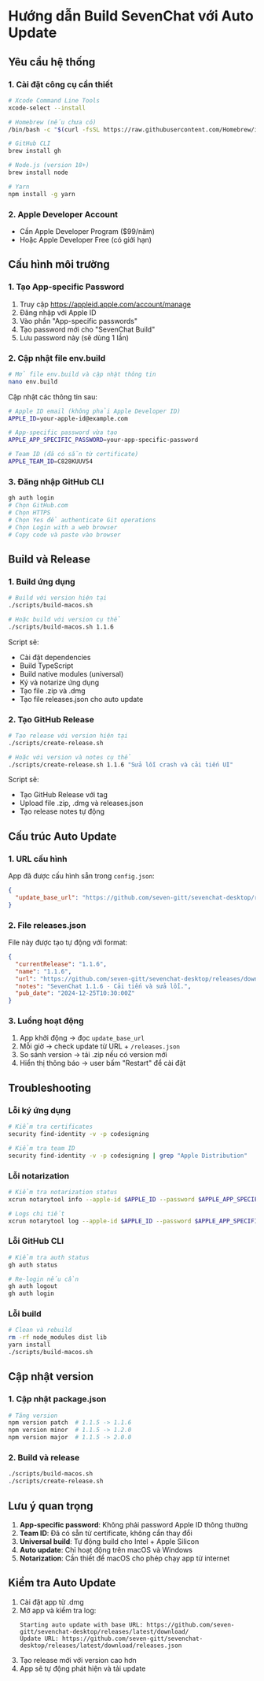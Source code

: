 # Hướng dẫn Build SevenChat với Auto Update

## Yêu cầu hệ thống

### 1. Cài đặt công cụ cần thiết

```bash
# Xcode Command Line Tools
xcode-select --install

# Homebrew (nếu chưa có)
/bin/bash -c "$(curl -fsSL https://raw.githubusercontent.com/Homebrew/install/HEAD/install.sh)"

# GitHub CLI
brew install gh

# Node.js (version 18+)
brew install node

# Yarn
npm install -g yarn
```

### 2. Apple Developer Account

- Cần Apple Developer Program ($99/năm)
- Hoặc Apple Developer Free (có giới hạn)

## Cấu hình môi trường

### 1. Tạo App-specific Password

1. Truy cập https://appleid.apple.com/account/manage
2. Đăng nhập với Apple ID
3. Vào phần "App-specific passwords"
4. Tạo password mới cho "SevenChat Build"
5. Lưu password này (sẽ dùng 1 lần)

### 2. Cập nhật file env.build

```bash
# Mở file env.build và cập nhật thông tin
nano env.build
```

Cập nhật các thông tin sau:

```bash
# Apple ID email (không phải Apple Developer ID)
APPLE_ID=your-apple-id@example.com

# App-specific password vừa tạo
APPLE_APP_SPECIFIC_PASSWORD=your-app-specific-password

# Team ID (đã có sẵn từ certificate)
APPLE_TEAM_ID=C828KUUV54
```

### 3. Đăng nhập GitHub CLI

```bash
gh auth login
# Chọn GitHub.com
# Chọn HTTPS
# Chọn Yes để authenticate Git operations
# Chọn Login with a web browser
# Copy code và paste vào browser
```

## Build và Release

### 1. Build ứng dụng

```bash
# Build với version hiện tại
./scripts/build-macos.sh

# Hoặc build với version cụ thể
./scripts/build-macos.sh 1.1.6
```

Script sẽ:
- Cài đặt dependencies
- Build TypeScript
- Build native modules (universal)
- Ký và notarize ứng dụng
- Tạo file .zip và .dmg
- Tạo file releases.json cho auto update

### 2. Tạo GitHub Release

```bash
# Tạo release với version hiện tại
./scripts/create-release.sh

# Hoặc với version và notes cụ thể
./scripts/create-release.sh 1.1.6 "Sửa lỗi crash và cải tiến UI"
```

Script sẽ:
- Tạo GitHub Release với tag
- Upload file .zip, .dmg và releases.json
- Tạo release notes tự động

## Cấu trúc Auto Update

### 1. URL cấu hình

App đã được cấu hình sẵn trong `config.json`:
```json
{
  "update_base_url": "https://github.com/seven-gitt/sevenchat-desktop/releases/latest/download/"
}
```

### 2. File releases.json

File này được tạo tự động với format:
```json
{
  "currentRelease": "1.1.6",
  "name": "1.1.6", 
  "url": "https://github.com/seven-gitt/sevenchat-desktop/releases/download/v1.1.6/SevenChat-1.1.6-mac.zip",
  "notes": "SevenChat 1.1.6 - Cải tiến và sửa lỗi.",
  "pub_date": "2024-12-25T10:30:00Z"
}
```

### 3. Luồng hoạt động

1. App khởi động → đọc `update_base_url`
2. Mỗi giờ → check update từ URL + `/releases.json`
3. So sánh version → tải .zip nếu có version mới
4. Hiển thị thông báo → user bấm "Restart" để cài đặt

## Troubleshooting

### Lỗi ký ứng dụng

```bash
# Kiểm tra certificates
security find-identity -v -p codesigning

# Kiểm tra team ID
security find-identity -v -p codesigning | grep "Apple Distribution"
```

### Lỗi notarization

```bash
# Kiểm tra notarization status
xcrun notarytool info --apple-id $APPLE_ID --password $APPLE_APP_SPECIFIC_PASSWORD [submission-id]

# Logs chi tiết
xcrun notarytool log --apple-id $APPLE_ID --password $APPLE_APP_SPECIFIC_PASSWORD [submission-id]
```

### Lỗi GitHub CLI

```bash
# Kiểm tra auth status
gh auth status

# Re-login nếu cần
gh auth logout
gh auth login
```

### Lỗi build

```bash
# Clean và rebuild
rm -rf node_modules dist lib
yarn install
./scripts/build-macos.sh
```

## Cập nhật version

### 1. Cập nhật package.json

```bash
# Tăng version
npm version patch  # 1.1.5 -> 1.1.6
npm version minor  # 1.1.5 -> 1.2.0  
npm version major  # 1.1.5 -> 2.0.0
```

### 2. Build và release

```bash
./scripts/build-macos.sh
./scripts/create-release.sh
```

## Lưu ý quan trọng

1. **App-specific password**: Không phải password Apple ID thông thường
2. **Team ID**: Đã có sẵn từ certificate, không cần thay đổi
3. **Universal build**: Tự động build cho Intel + Apple Silicon
4. **Auto update**: Chỉ hoạt động trên macOS và Windows
5. **Notarization**: Cần thiết để macOS cho phép chạy app từ internet

## Kiểm tra Auto Update

1. Cài đặt app từ .dmg
2. Mở app và kiểm tra log:
   ```
   Starting auto update with base URL: https://github.com/seven-gitt/sevenchat-desktop/releases/latest/download/
   Update URL: https://github.com/seven-gitt/sevenchat-desktop/releases/latest/download/releases.json
   ```
3. Tạo release mới với version cao hơn
4. App sẽ tự động phát hiện và tải update
